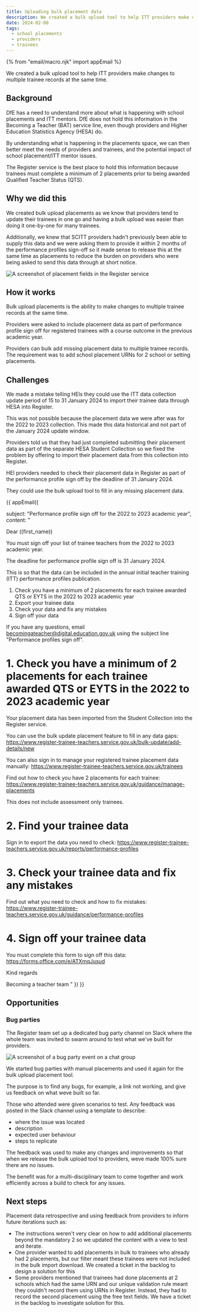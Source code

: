 ```yaml
---
title: Uploading bulk placement data
description: We created a bulk upload tool to help ITT providers make changes to multiple trainee records at the same time
date: 2024-02-08
tags:
  - school placements
  - providers
  - trainees
---
```


<!-- markdownlint-disable MD001 MD025 -->

{% from "email/macro.njk" import appEmail %}

We created a bulk upload tool to help ITT providers make changes to multiple trainee records at the same time.

## Background

DfE has a need to understand more about what is happening with school placements and ITT mentors. DfE does not hold this information in the Becoming a Teacher (BAT) service line, even though providers and Higher Education Statistics Agency (HESA) do.

By understanding what is happening in the placements space, we can then better meet the needs of providers and trainees, and the potential impact of school placement/ITT mentor issues.

The Register service is the best place to hold this information because trainees must complete a minimum of 2 placements prior to being awarded Qualified Teacher Status (QTS).

## Why we did this

We created bulk upload placements as we know that providers tend to update their trainees in one go and having a bulk upload was easier than doing it one-by-one for many trainees.

Additionally, we knew that SCITT providers hadn't previously been able to supply this data and we were asking them to provide it within 2 months of the performance profiles sign-off so it made sense to release this at the same time as placements to reduce the burden on providers who were being asked to send this data through at short notice.

![A screenshot of placement fields in the Register service](bulk-add-placement-details-to-trainee-records.png)

## How it works

Bulk upload placements is the ability to make changes to multiple trainee records at the same time.

Providers were asked to include placement data as part of performance profile sign off for registered trainees with a course outcome in the previous academic year.

Providers can bulk add missing placement data to multiple trainee records. The requirement was to add school placement URNs for 2 school or setting placements.

## Challenges

We made a mistake telling HEIs they could use the ITT data collection update period of 15 to 31 January 2024 to import their trainee data through HESA into Register.

This was not possible because the placement data we were after was for the 2022 to 2023 collection. This made this data historical and not part of the January 2024 update window.

Providers told us that they had just completed submitting their placement data as part of the separate HESA Student Collection so we fixed the problem by offering to import their placement data from this collection into Register.

HEI providers needed to check their placement data in Register as part of the performance profile sign off by the deadline of 31 January 2024.

They could use the bulk upload tool to fill in any missing placement data.

{{ appEmail({

subject: "Performance profile sign off for the 2022 to 2023 academic year",
content: "

Dear ((first_name))

You must sign off your list of trainee teachers from the 2022 to 2023 academic year.

The deadline for performance profile sign off is 31 January 2024.

This is so that the data can be included in the annual initial teacher training (ITT) performance profiles publication.

1. Check you have a minimum of 2 placements for each trainee awarded QTS or EYTS in the 2022 to 2023 academic year
2. Export your trainee data
3. Check your data and fix any mistakes
4. Sign off your data

If you have any questions, email [becomingateacher@digital.education.gov.uk](mailto:becomingateacher@digital.education.gov.uk) using the subject line \"Performance profiles sign off\".

# 1.  Check you have a minimum of 2 placements for each trainee awarded QTS or EYTS in the 2022 to 2023 academic year

Your placement data has been imported from the Student Collection into the Register service.

You can use the bulk update placement feature to fill in any data gaps:
<https://www.register-trainee-teachers.service.gov.uk/bulk-update/add-details/new>

You can also sign in to manage your registered trainee placement data manually:
<https://www.register-trainee-teachers.service.gov.uk/trainees>

Find out how to check you have 2 placements for each trainee:
<https://www.register-trainee-teachers.service.gov.uk/guidance/manage-placements>

This does not include assessment only trainees.

# 2. Find your trainee data

Sign in to export the data you need to check:
<https://www.register-trainee-teachers.service.gov.uk/reports/performance-profiles>

# 3. Check your trainee data and fix any mistakes

Find out what you need to check and how to fix mistakes:
<https://www.register-trainee-teachers.service.gov.uk/guidance/performance-profiles>

# 4. Sign off your trainee data

You must complete this form to sign off this data:
<https://forms.office.com/e/ATXmqJusud>

Kind regards

Becoming a teacher team
"
}) }}
<!-- markdownlint-enable MD001 MD025 -->

## Opportunities

### Bug parties

The Register team set up a dedicated bug party channel on Slack where the whole team was invited to swarm around to test what we've built for providers.

![A screenshot of a bug party event on a chat group](register-bug-party-channel-on-slack.png)

We started bug parties with manual placements and used it again for the bulk upload placement tool.

The purpose is to find any bugs, for example, a link not working, and give us feedback on what weve built so far.

Those who attended were given scenarios to test. Any feedback was posted in the Slack channel using a template to describe:

- where the issue was located
- description
- expected user behaviour
- steps to replicate

The feedback was used to make any changes and improvements so that when we release the bulk upload tool to providers, weve made 100% sure there are no issues.

The benefit was for a multi-disciplinary team to come together and work efficiently across a build to check for any issues.

## Next steps

Placement data retrospective and using feedback from providers to inform future iterations such as:

- The instructions weren't very clear on how to add additional placements beyond the mandatory 2 so we updated the content with a view to test and iterate.
- One provider wanted to add placements in bulk to trainees who already had 2 placements, but our filter meant these trainees were not included in the bulk import download. We created a ticket in the backlog to design a solution for this
- Some providers mentioned that trainees had done placements at 2 schools which had the same URN and our unique validation rule meant they couldn't record them using URNs in Register. Instead, they had to record the second placement using the free text fields. We have a ticket in the backlog to investigate solution for this.
